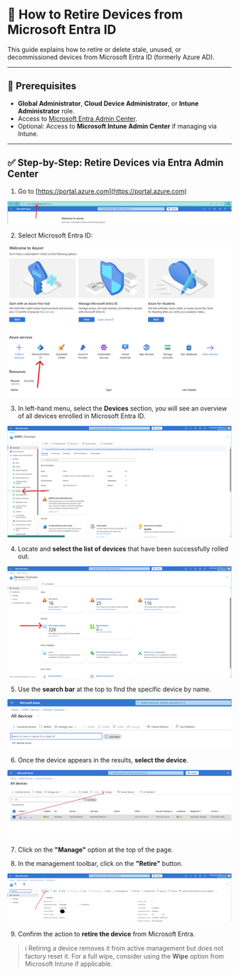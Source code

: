 # 🔧 How to Retire Devices from Microsoft Entra ID

This guide explains how to retire or delete stale, unused, or decommissioned devices from Microsoft Entra ID (formerly Azure AD).

---

## 📌 Prerequisites

- **Global Administrator**, **Cloud Device Administrator**, or **Intune Administrator** role.
- Access to [Microsoft Entra Admin Center](https://portal.azure.com/).
- Optional: Access to **Microsoft Intune Admin Center** if managing via Intune.

---

## ✅ Step-by-Step: Retire Devices via Entra Admin Center

1. Go to [https://portal.azure.com](https://portal.azure.com)

![Alt text](images/Azure%20url.png)

2. Select Microsoft Entra ID:

![Alt text](images/MS%20Entra%20ID.png)

3. In left-hand menu, select the **Devices** section, you will see an overview of all devices enrolled in Microsoft Entra ID.

![Alt text](images/Overview.png)

4. Locate and **select the list of devices** that have been successfully rolled out.

![Alt text](images/Devices%20rolled.png)

5. Use the **search bar** at the top to find the specific device by name.

![Alt text](images/Search%20devices.png)

6. Once the device appears in the results, **select the device**.

![Alt text](images/Select%20device%20to%20retire.png)

7. Click on the **"Manage"** option at the top of the page.

8. In the management toolbar, click on the **"Retire"** button.

![Alt text](images/retire.png)

9. Confirm the action to **retire the device** from Microsoft Entra.

> ℹ️ Retiring a device removes it from active management but does not factory reset it. For a full wipe, consider using the **Wipe** option from Microsoft Intune if applicable.
